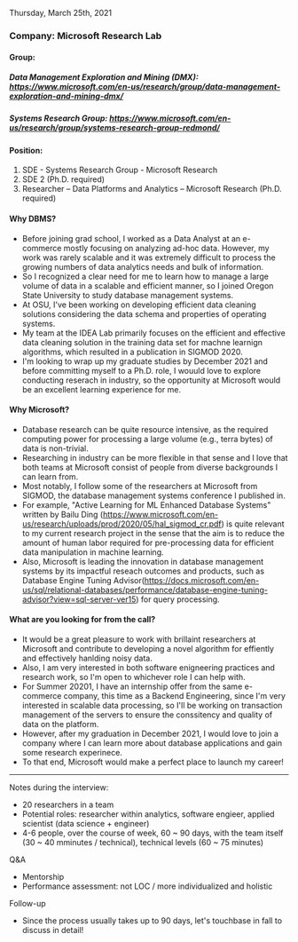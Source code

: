 Thursday, March 25th, 2021
### Company: Microsoft Research Lab
#### Group: 
##### Data Management Exploration and Mining (DMX): https://www.microsoft.com/en-us/research/group/data-management-exploration-and-mining-dmx/
##### Systems Research Group: https://www.microsoft.com/en-us/research/group/systems-research-group-redmond/
#### Position: 

1. SDE - Systems Research Group - Microsoft Research
2. SDE 2 (Ph.D. required)
3. Researcher – Data Platforms and Analytics – Microsoft Research (Ph.D. required) 

#### Why DBMS? 
- Before joining grad school, I worked as a Data Analyst at an e-commerce mostly focusing on analyzing ad-hoc data. However, my work was rarely scalable and it was extremely difficult to process the growing numbers of data analytics needs and bulk of information. 
- So I recognized a clear need for me to learn how to manage a large volume of data in a scalable and efficient manner, so I joined Oregon State University to study database management systems. 
- At OSU, I've been working on developing efficient data cleaning solutions considering the data schema and properties of operating systems. 
- My team at the IDEA Lab primarily focuses on the efficient and effective data cleaning solution in the training data set for machne learnign algorithms, which resulted in a publication in SIGMOD 2020. 
- I'm looking to wrap up my graduate studies by December 2021 and before committing myself to a Ph.D. role, I wouuld love to explore conducting reserach in industry, so the opportunity at Microsoft would be an excellent learning experience for me. 

#### Why Microsoft? 
- Database research can be quite resource intensive, as the required computing power for processing a large volume (e.g., terra bytes) of data is non-trivial. 
- Researching in industry can be more flexible in that sense and I love that both teams at Microsoft consist of people from diverse backgrounds I can learn from. 
- Most notably, I follow some of the researchers at Microsoft from SIGMOD, the database management systems conference I published in. 
- For example, "Active Learning for ML Enhanced Database Systems" written by Bailu Ding (https://www.microsoft.com/en-us/research/uploads/prod/2020/05/hal_sigmod_cr.pdf) is quite relevant to my current research project in the sense that the aim is to reduce the amount of human labor required for pre-processing data for efficient data manipulation in machine learning. 
- Also, Microsoft is leading the innovation in database management systems by its impactful reseach outcomes and products, such as Database Engine Tuning Advisor(https://docs.microsoft.com/en-us/sql/relational-databases/performance/database-engine-tuning-advisor?view=sql-server-ver15) for query processing. 

#### What are you looking for from the call? 
- It would be a great pleasure to work with brillaint researchers at Microsoft and contribute to developing a novel algorithm for effiently and effectively hanlding noisy data. 
- Also, I am very interested in both software enigneering practices and research work, so I'm open to whichever role I can help with. 
- For Summer 20201, I have an internship offer from the same e-commerce company, this time as a Backend Engineering, since I'm very interested in scalable data processing, so I'll be working on transaction management of the servers to ensure the conssitency and quality of data on the platform. 
- However, after my graduation in December 2021, I would love to join a company where I can learn more about database applications and gain some research experinece. 
- To that end, Microsoft would make a perfect place to launch my career!


--------------------------------------------
Notes during the interview: 

- 20 researchers in a team
- Potential roles: researcher within analytics, software engieer, applied scientist (data science + engineer)
- 4-6 people, over the course of week, 60 ~ 90 days, with the team itself (30 ~ 40 mminutes / technical), technical levels (60 ~ 75 minutes)

Q&A
- Mentorship 
- Performance assessment: not LOC / more individualized and holistic 

Follow-up
- Since the process usually takes up to 90 days, let's touchbase in fall to discuss in detail!
